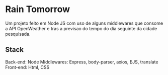 # Rain Tomorrow

Um projeto feito em Node JS com uso de alguns middlewares que consome a API OpenWeather e tras a previsao do tempo do dia seguinte da cidade pesquisada.



## Stack
Back-end: Node
Middlewares: Express, body-parser, axios, EJS, translate
Front-end: Html, CSS